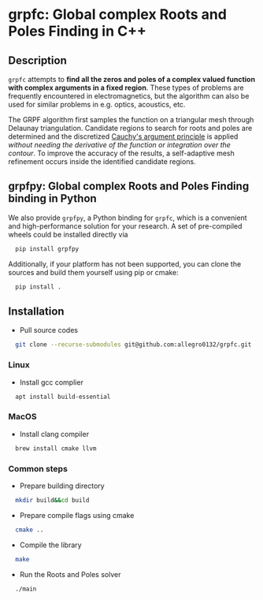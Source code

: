 # grpfc: Global complex Roots and Poles Finding in C++

## Description

`grpfc` attempts to **find all the zeros and poles of a complex valued function with complex arguments in a fixed region**.
These types of problems are frequently encountered in electromagnetics, but the algorithm can also be used for similar problems in e.g. optics, acoustics, etc.

The GRPF algorithm first samples the function on a triangular mesh through Delaunay triangulation.
Candidate regions to search for roots and poles are determined and the discretized [Cauchy's argument principle](https://en.wikipedia.org/wiki/Argument_principle) is applied _without needing the derivative of the function or integration over the contour_.
To improve the accuracy of the results, a self-adaptive mesh refinement occurs inside the identified candidate regions.

## grpfpy: Global complex Roots and Poles Finding binding in Python

We also provide `grpfpy`, a Python binding for `grpfc`, which is a convenient and high-performance solution for your research. A set of pre-compiled wheels could be installed directly via
```bash
  pip install grpfpy
```
Additionally, if your platform has not been supported, you can clone the sources and build them yourself using pip or cmake:
```bash
  pip install .
```

## Installation
- Pull source codes
```bash
  git clone --recurse-submodules git@github.com:allegro0132/grpfc.git
```
### Linux

- Install gcc complier
```bash
  apt install build-essential
```

### MacOS

- Install clang compiler
```bash
  brew install cmake llvm
```

### Common steps

- Prepare building directory
```bash
  mkdir build&&cd build
```

- Prepare compile flags using cmake
```bash
  cmake ..
```

- Compile the library
```bash
  make
```

- Run the Roots and Poles solver
```bash
  ./main
```